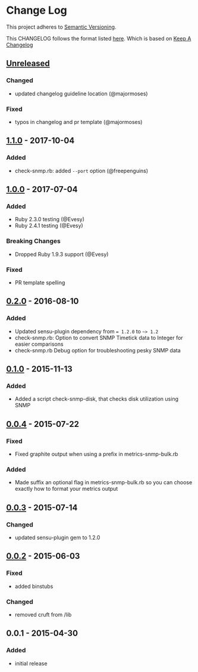 # Change Log
This project adheres to [Semantic Versioning](http://semver.org/).

This CHANGELOG follows the format listed [here](https://github.com/sensu-plugins/community/blob/master/HOW_WE_CHANGELOG.md).
Which is based on [Keep A Changelog](http://keepachangelog.com/)

## [Unreleased]

### Changed
- updated changelog guideline location (@majormoses)

### Fixed
- typos in changelog and pr template (@majormoses)

## [1.1.0] - 2017-10-04
### Added
- check-snmp.rb: added `--port` option (@freepenguins)

## [1.0.0] - 2017-07-04
### Added
- Ruby 2.3.0 testing (@Evesy)
- Ruby 2.4.1 testing (@Evesy)

### Breaking Changes
- Dropped Ruby 1.9.3 support (@Evesy)

### Fixed
- PR template spelling

## [0.2.0] - 2016-08-10
### Added
- Updated sensu-plugin dependency from `= 1.2.0` to `~> 1.2`
- check-snmp.rb: Option to convert SNMP Timetick data to Integer for easier comparisons
- check-snmp.rb Debug option for troubleshooting pesky SNMP data

## [0.1.0] - 2015-11-13
### Added
- Added a script check-snmp-disk, that checks disk utilization using SNMP

## [0.0.4] - 2015-07-22
### Fixed
- Fixed graphite output when using a prefix in metrics-snmp-bulk.rb

### Added
- Made suffix an optional flag in metrics-snmp-bulk.rb so you can choose exactly how to format your metrics output

## [0.0.3] - 2015-07-14
### Changed
- updated sensu-plugin gem to 1.2.0

## [0.0.2] - 2015-06-03
### Fixed
- added binstubs

### Changed
- removed cruft from /lib

## 0.0.1 - 2015-04-30
### Added
- initial release

[Unreleased]: https://github.com/sensu-plugins/sensu-plugins-snmp/compare/1.1.0...HEAD
[1.1.0]: https://github.com/sensu-plugins/sensu-plugins-snmp/compare/1.0.0...1.1.0
[1.0.0]: https://github.com/sensu-plugins/sensu-plugins-snmp/compare/0.2.0...1.0.0
[0.2.0]: https://github.com/sensu-plugins/sensu-plugins-snmp/compare/0.1.0...0.2.0
[0.1.0]: https://github.com/sensu-plugins/sensu-plugins-snmp/compare/0.0.4...0.1.0
[0.0.4]: https://github.com/sensu-plugins/sensu-plugins-snmp/compare/0.0.3...0.0.4
[0.0.3]: https://github.com/sensu-plugins/sensu-plugins-snmp/compare/0.0.2...0.0.3
[0.0.2]: https://github.com/sensu-plugins/sensu-plugins-snmp/compare/0.0.1...0.0.2
